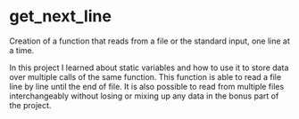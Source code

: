 # get_next_line
Creation of a function that reads from a file or the standard input, one line at a time.

In this project I learned about static variables and how to use it to store data over multiple calls of the same function.
This function is able to read a file line by line until the end of file.
It is also possible to read from multiple files interchangeably without losing or mixing up any data in the bonus part of the project.

